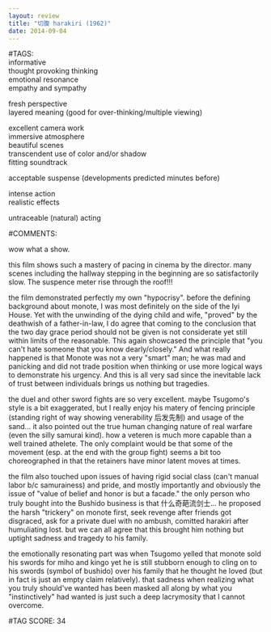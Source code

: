 ```yaml
---  
layout: review  
title: "切腹 harakiri (1962)"  
date: 2014-09-04  
---  
```

  
#TAGS:  
informative  
thought provoking thinking  
emotional resonance  
empathy and sympathy  
  
fresh perspective  
layered meaning (good for over-thinking/multiple viewing)  
  
excellent camera work  
immersive atmosphere  
beautiful scenes  
transcendent use of color and/or shadow  
fitting soundtrack  
  
acceptable suspense (developments predicted minutes before)  
  
intense action  
realistic effects  
  
untraceable (natural) acting  
  
#COMMENTS:  
  
wow what a show.  
  
this film shows such a mastery of pacing in cinema by the director. many scenes including the hallway stepping in the beginning are so satisfactorily slow. The suspence meter rise through the roof!!!  
  
the film demonstrated perfectly my own "hypocrisy". before the defining background about monote, I was most definitely on the side of the Iyi House. Yet with the unwinding of the dying child and wife, "proved" by the deathwish of a father-in-law, I do agree that coming to the conclusion that the two day grace period should not be given is not considerate yet still within limits of the reasonable. This again showcased the principle that "you can't hate someone that you know dearly/closely."  And what really happened is that Monote was not a very "smart" man; he was mad and panicking and did not trade position when thinking or use more logical ways to demonstrate his urgency. And this is all very sad since the inevitable lack of trust between individuals brings us nothing but tragedies.  
  
the duel and other sword fights are so very excellent. maybe Tsugomo's style is a bit exaggerated, but I really enjoy his matery of fencing principle (standing right of way showing venerability 后发先制) and usage of the sand...  it also pointed out the true human changing nature of real warfare (even the silly samurai kind). how a veteren is much more capable than a well trained athelete. The only complaint would be that some of the movement (esp. at the end with the group fight) seems a bit too choreographed in that the retainers have minor latent moves at times.  
  
the film also touched upon issues of having rigid social class (can't manual labor b/c samurainess) and pride, and mostly importantly and obviously the issue of "value of belief and honor is but a facade." the only person who truly bought into the Bushido business is that 什么奇葩流剑士... he proposed the harsh "trickery" on monote first, seek revenge after friends got disgraced, ask for a private duel with no ambush, comitted harakiri after humuliating lost.  but we can all agree that this brought him nothing but uptight sadness and tragedy to his family.  
  
the emotionally resonating part was when Tsugomo yelled that monote sold his swords for miho and kingo yet he is still stubborn enough to cling on to his swords (symbol of bushido) over his family that he thought he loved (but in fact is just an empty claim relatively). that sadness when realizing what you truly should've wanted has been masked all along by what you "instinctively" had wanted is just such a deep lacrymosity that I cannot overcome.  
  
  
  
  
  
#TAG SCORE: 34  
